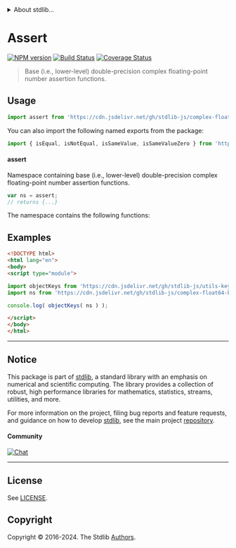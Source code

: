 <!--

@license Apache-2.0

Copyright (c) 2024 The Stdlib Authors.

Licensed under the Apache License, Version 2.0 (the "License");
you may not use this file except in compliance with the License.
You may obtain a copy of the License at

   http://www.apache.org/licenses/LICENSE-2.0

Unless required by applicable law or agreed to in writing, software
distributed under the License is distributed on an "AS IS" BASIS,
WITHOUT WARRANTIES OR CONDITIONS OF ANY KIND, either express or implied.
See the License for the specific language governing permissions and
limitations under the License.

-->


<details>
  <summary>
    About stdlib...
  </summary>
  <p>We believe in a future in which the web is a preferred environment for numerical computation. To help realize this future, we've built stdlib. stdlib is a standard library, with an emphasis on numerical and scientific computation, written in JavaScript (and C) for execution in browsers and in Node.js.</p>
  <p>The library is fully decomposable, being architected in such a way that you can swap out and mix and match APIs and functionality to cater to your exact preferences and use cases.</p>
  <p>When you use stdlib, you can be absolutely certain that you are using the most thorough, rigorous, well-written, studied, documented, tested, measured, and high-quality code out there.</p>
  <p>To join us in bringing numerical computing to the web, get started by checking us out on <a href="https://github.com/stdlib-js/stdlib">GitHub</a>, and please consider <a href="https://opencollective.com/stdlib">financially supporting stdlib</a>. We greatly appreciate your continued support!</p>
</details>

# Assert

[![NPM version][npm-image]][npm-url] [![Build Status][test-image]][test-url] [![Coverage Status][coverage-image]][coverage-url] <!-- [![dependencies][dependencies-image]][dependencies-url] -->

> Base (i.e., lower-level) double-precision complex floating-point number assertion functions.



<section class="usage">

## Usage

```javascript
import assert from 'https://cdn.jsdelivr.net/gh/stdlib-js/complex-float64-base-assert@esm/index.mjs';
```

You can also import the following named exports from the package:

```javascript
import { isEqual, isNotEqual, isSameValue, isSameValueZero } from 'https://cdn.jsdelivr.net/gh/stdlib-js/complex-float64-base-assert@esm/index.mjs';
```

#### assert

Namespace containing base (i.e., lower-level) double-precision complex floating-point number assertion functions.

```javascript
var ns = assert;
// returns {...}
```

The namespace contains the following functions:

<!-- <toc pattern="*"> -->

<!-- </toc> -->

</section>

<!-- /.usage -->

<!-- Package notes. Make sure to keep an empty line after the `section` element and another before the `/section` close. -->

<section class="notes">

</section>

<!-- /.notes -->

<section class="examples">

## Examples

<!-- TODO: better examples -->

<!-- eslint no-undef: "error" -->

```html
<!DOCTYPE html>
<html lang="en">
<body>
<script type="module">

import objectKeys from 'https://cdn.jsdelivr.net/gh/stdlib-js/utils-keys@esm/index.mjs';
import ns from 'https://cdn.jsdelivr.net/gh/stdlib-js/complex-float64-base-assert@esm/index.mjs';

console.log( objectKeys( ns ) );

</script>
</body>
</html>
```

</section>

<!-- /.examples -->

<!-- Section for related `stdlib` packages. Do not manually edit this section, as it is automatically populated. -->

<section class="related">

</section>

<!-- /.related -->

<!-- Section for all links. Make sure to keep an empty line after the `section` element and another before the `/section` close. -->


<section class="main-repo" >

* * *

## Notice

This package is part of [stdlib][stdlib], a standard library with an emphasis on numerical and scientific computing. The library provides a collection of robust, high performance libraries for mathematics, statistics, streams, utilities, and more.

For more information on the project, filing bug reports and feature requests, and guidance on how to develop [stdlib][stdlib], see the main project [repository][stdlib].

#### Community

[![Chat][chat-image]][chat-url]

---

## License

See [LICENSE][stdlib-license].


## Copyright

Copyright &copy; 2016-2024. The Stdlib [Authors][stdlib-authors].

</section>

<!-- /.stdlib -->

<!-- Section for all links. Make sure to keep an empty line after the `section` element and another before the `/section` close. -->

<section class="links">

[npm-image]: http://img.shields.io/npm/v/@stdlib/complex-float64-base-assert.svg
[npm-url]: https://npmjs.org/package/@stdlib/complex-float64-base-assert

[test-image]: https://github.com/stdlib-js/complex-float64-base-assert/actions/workflows/test.yml/badge.svg?branch=main
[test-url]: https://github.com/stdlib-js/complex-float64-base-assert/actions/workflows/test.yml?query=branch:main

[coverage-image]: https://img.shields.io/codecov/c/github/stdlib-js/complex-float64-base-assert/main.svg
[coverage-url]: https://codecov.io/github/stdlib-js/complex-float64-base-assert?branch=main

<!--

[dependencies-image]: https://img.shields.io/david/stdlib-js/complex-float64-base-assert.svg
[dependencies-url]: https://david-dm.org/stdlib-js/complex-float64-base-assert/main

-->

[chat-image]: https://img.shields.io/gitter/room/stdlib-js/stdlib.svg
[chat-url]: https://app.gitter.im/#/room/#stdlib-js_stdlib:gitter.im

[stdlib]: https://github.com/stdlib-js/stdlib

[stdlib-authors]: https://github.com/stdlib-js/stdlib/graphs/contributors

[umd]: https://github.com/umdjs/umd
[es-module]: https://developer.mozilla.org/en-US/docs/Web/JavaScript/Guide/Modules

[deno-url]: https://github.com/stdlib-js/complex-float64-base-assert/tree/deno
[deno-readme]: https://github.com/stdlib-js/complex-float64-base-assert/blob/deno/README.md
[umd-url]: https://github.com/stdlib-js/complex-float64-base-assert/tree/umd
[umd-readme]: https://github.com/stdlib-js/complex-float64-base-assert/blob/umd/README.md
[esm-url]: https://github.com/stdlib-js/complex-float64-base-assert/tree/esm
[esm-readme]: https://github.com/stdlib-js/complex-float64-base-assert/blob/esm/README.md
[branches-url]: https://github.com/stdlib-js/complex-float64-base-assert/blob/main/branches.md

[stdlib-license]: https://raw.githubusercontent.com/stdlib-js/complex-float64-base-assert/main/LICENSE

<!-- <toc-links> -->

<!-- </toc-links> -->

</section>

<!-- /.links -->
